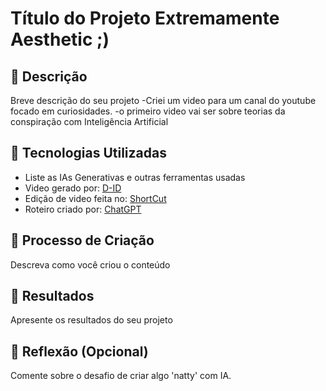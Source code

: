 # Título do Projeto Extremamente Aesthetic ;)

## 📒 Descrição
Breve descrição do seu projeto
-Criei um video para um canal do youtube focado em curiosidades.
-o primeiro video vai ser sobre teorias da conspiração com Inteligência Artificial
## 🤖 Tecnologias Utilizadas
- Liste as IAs Generativas e outras ferramentas usadas
- Video gerado por: [D-ID](https://studio.d-id.com/)
- Edição de video feita no: [ShortCut](https://shotcut.org/)
- Roteiro criado por: [ChatGPT](https://chatgpt.com/?oai-dm=1)
## 🧐 Processo de Criação
Descreva como você criou o conteúdo

## 🚀 Resultados
Apresente os resultados do seu projeto

## 💭 Reflexão (Opcional)
Comente sobre o desafio de criar algo 'natty' com IA.
